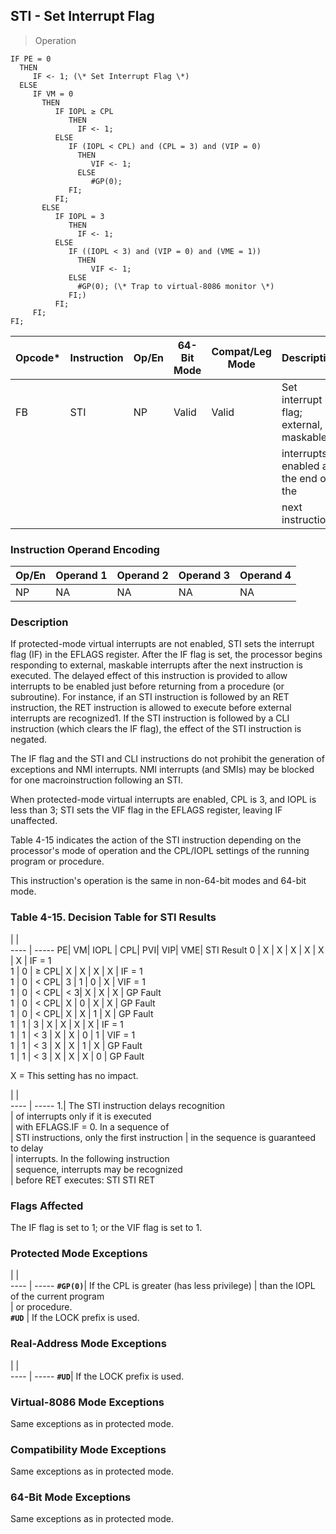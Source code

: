 ## STI - Set Interrupt Flag

> Operation

``` slim
IF PE = 0
  THEN
     IF <- 1; (\* Set Interrupt Flag \*)
  ELSE
     IF VM = 0
       THEN
          IF IOPL ≥ CPL
             THEN
               IF <- 1;
          ELSE
             IF (IOPL < CPL) and (CPL = 3) and (VIP = 0)
               THEN
                  VIF <- 1;
               ELSE
                  #GP(0);
             FI;
          FI;
       ELSE
          IF IOPL = 3
             THEN
               IF <- 1;
          ELSE
             IF ((IOPL < 3) and (VIP = 0) and (VME = 1))
               THEN
                  VIF <- 1;
             ELSE
               #GP(0); (\* Trap to virtual-8086 monitor \*)
             FI;)
          FI;
     FI;
FI;

```

 Opcode\*| Instruction| Op/En| 64-Bit Mode| Compat/Leg Mode| Description                           
 ---  | --- | --- | --- | --- | ---
 FB     | STI        | NP   | Valid      | Valid          | Set interrupt flag; external, maskable
        |            |      |            |                | interrupts enabled at the end of the  
        |            |      |            |                | next instruction.                     

### Instruction Operand Encoding
 Op/En| Operand 1| Operand 2| Operand 3| Operand 4
 ---  | --- | --- | --- | ---
 NP   | NA       | NA       | NA       | NA       

### Description
If protected-mode virtual interrupts are not enabled, STI sets the interrupt
flag (IF) in the EFLAGS register. After the IF flag is set, the processor begins
responding to external, maskable interrupts after the next instruction is executed.
The delayed effect of this instruction is provided to allow interrupts to be
enabled just before returning from a procedure (or subroutine). For instance,
if an STI instruction is followed by an RET instruction, the RET instruction
is allowed to execute before external interrupts are recognized1. If the STI
instruction is followed by a CLI instruction (which clears the IF flag), the
effect of the STI instruction is negated.

The IF flag and the STI and CLI instructions do not prohibit the generation
of exceptions and NMI interrupts. NMI interrupts (and SMIs) may be blocked for
one macroinstruction following an STI.

When protected-mode virtual interrupts are enabled, CPL is 3, and IOPL is less
than 3; STI sets the VIF flag in the EFLAGS register, leaving IF unaffected.

Table 4-15 indicates the action of the STI instruction depending on the processor's
mode of operation and the CPL/IOPL settings of the running program or procedure.

This instruction's operation is the same in non-64-bit modes and 64-bit mode.


### Table 4-15. Decision Table for STI Results
   | |  
---- | -----
 PE| VM| IOPL | CPL| PVI| VIP| VME| STI Result
 0 | X | X    | X  | X  | X  | X  | IF = 1    
 1 | 0 | ≥ CPL| X  | X  | X  | X  | IF = 1    
 1 | 0 | < CPL| 3  | 1  | 0  | X  | VIF = 1   
 1 | 0 | < CPL| < 3| X  | X  | X  | GP Fault  
 1 | 0 | < CPL| X  | 0  | X  | X  | GP Fault  
 1 | 0 | < CPL| X  | X  | 1  | X  | GP Fault  
 1 | 1 | 3    | X  | X  | X  | X  | IF = 1    
 1 | 1 | < 3  | X  | X  | 0  | 1  | VIF = 1   
 1 | 1 | < 3  | X  | X  | 1  | X  | GP Fault  
 1 | 1 | < 3  | X  | X  | X  | 0  | GP Fault  
<aside class="notification">
X = This setting has no impact.
</aside>

   | |  
---- | -----
 1.| The STI instruction delays recognition      
   | of interrupts only if it is executed        
   | with EFLAGS.IF = 0. In a sequence of        
   | STI instructions, only the first instruction
   | in the sequence is guaranteed to delay      
   | interrupts. In the following instruction    
   | sequence, interrupts may be recognized      
   | before RET executes: STI STI RET            


### Flags Affected
The IF flag is set to 1; or the VIF flag is set to 1.


### Protected Mode Exceptions
   | |  
---- | -----
 **``#GP(0)``**| If the CPL is greater (has less privilege)
       | than the IOPL of the current program      
       | or procedure.                             
 **``#UD``**   | If the LOCK prefix is used.               

### Real-Address Mode Exceptions
   | |  
---- | -----
 **``#UD``**| If the LOCK prefix is used.

### Virtual-8086 Mode Exceptions
Same exceptions as in protected mode.


### Compatibility Mode Exceptions
Same exceptions as in protected mode.


### 64-Bit Mode Exceptions
Same exceptions as in protected mode.
